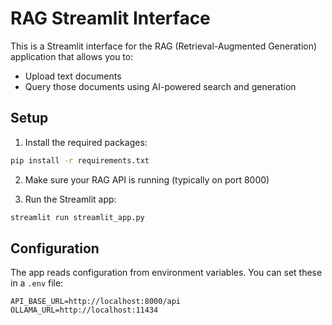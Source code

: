 # RAG Streamlit Interface

This is a Streamlit interface for the RAG (Retrieval-Augmented Generation) application that allows you to:
- Upload text documents
- Query those documents using AI-powered search and generation

## Setup

1. Install the required packages:
```bash
pip install -r requirements.txt
```

2. Make sure your RAG API is running (typically on port 8000)

3. Run the Streamlit app:
```bash
streamlit run streamlit_app.py
```

## Configuration

The app reads configuration from environment variables. You can set these in a `.env` file:

```env
API_BASE_URL=http://localhost:8000/api
OLLAMA_URL=http://localhost:11434
```
